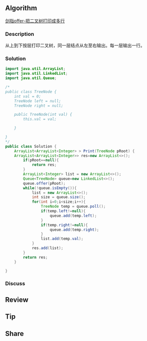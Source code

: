 ## Algorithm

[剑指offer-把二叉树打印成多行](https://www.nowcoder.com/practice/445c44d982d04483b04a54f298796288?tpId=13&tags=&title=&diffculty=0&judgeStatus=0&rp=1)

### Description

从上到下按层打印二叉树，同一层结点从左至右输出。每一层输出一行。

### Solution

```java
import java.util.ArrayList;
import java.util.LinkedList;
import java.util.Queue;

/*
public class TreeNode {
    int val = 0;
    TreeNode left = null;
    TreeNode right = null;

    public TreeNode(int val) {
        this.val = val;

    }

}
*/
public class Solution {
    ArrayList<ArrayList<Integer> > Print(TreeNode pRoot) {
    ArrayList<ArrayList<Integer>> res=new ArrayList<>();
        if(pRoot==null){
            return res;
        }
        ArrayList<Integer> list = new ArrayList<>();
        Queue<TreeNode> queue=new LinkedList<>();
        queue.offer(pRoot);
        while(!queue.isEmpty()){
            list = new ArrayList<>();
            int size = queue.size();
            for(int i=0;i<size;i++){
                TreeNode temp = queue.poll();
                if(temp.left!=null){
                    queue.add(temp.left);
                }
                if(temp.right!=null){
                    queue.add(temp.right);
                }
                list.add(temp.val);
            }
            res.add(list);
        }
        return res;
    }

}
```

### Discuss

## Review


## Tip


## Share
